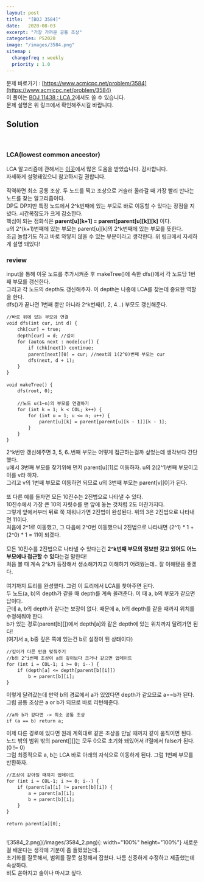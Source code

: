 ```yaml
---
layout: post
title:  "[BOJ 3584]"
date:   2020-08-03
excerpt: "가장 가까운 공통 조상"
categories: PS2020
image: "/images/3584.png"
sitemap :
  changefreq : weekly
  priority : 1.0
---
```

문제 바로가기 : [https://www.acmicpc.net/problem/3584](https://www.acmicpc.net/problem/3584)<br>
이 풀이는 [BOJ 11438 : LCA 2](https://www.acmicpc.net/problem/11438)에서도 쓸 수 있습니다.<br>
문제 설명은 위 링크에서 확인해주시길 바랍니다.
<br>
## Solution
<script src="https://gist.github.com/yooniversal/46c5be2add0651b7ec3f0aa39ec4fe03.js"></script><br>

### LCA(lowest common ancestor)
LCA 알고리즘에 관해서는 [이곳](http://blog.naver.com/PostView.nhn?blogId=kks227&logNo=220820773477)에서 많은 도움을 받았습니다. 감사합니다.<br>
자세하게 설명돼있으니 참고하시길 권합니다.<br>
<br>
직역하면 최소 공통 조상. 두 노드를 찍고 조상으로 거슬러 올라갈 때 가장 빨리 만나는 노드를 찾는 알고리즘이다.<br>
DP도 DP지만 특정 노드에서 2^k번째에 있는 부모로 바로 이동할 수 있다는 장점을 지녔다. 시간복잡도가 크게 감소한다.<br>
핵심이 되는 점화식은 <strong>parent[u][k+1] = parent[parent[u][k]][k]</strong> 이다.<br>
u의 2^(k+1)번째에 있는 부모는 parent[u][k]의 2^k번째에 있는 부모를 뜻한다.<br>
조금 놀랍기도 하고 바로 와닿지 않을 수 있는 부분이라고 생각한다. 위 링크에서 자세하게 설명 돼있다!<br>

### review
input을 통해 이웃 노드를 추가시켜준 후 makeTree()에 속한 dfs()에서 각 노드당 1번째 부모를 갱신한다.<br>
그리고 각 노드의 depth도 갱신해주자. 이 depth는 나중에 LCA를 찾는데 중요한 역할을 한다.<br>
dfs()가 끝나면 1번째 뿐만 아니라 2^k번째(1, 2, 4...) 부모도 갱신해준다.<br>
```
//바로 위에 있는 부모와 연결
void dfs(int cur, int d) {
    chk[cur] = true;
    depth[cur] = d; //깊이
    for (auto& next : node[cur]) {
        if (chk[next]) continue;
        parent[next][0] = cur; //next의 1(2^0)번째 부모는 cur
        dfs(next, d + 1);
    }
}

void makeTree() {
    dfs(root, 0);

    //노드 u(1~n)의 부모를 연결하기
    for (int k = 1; k < COL; k++) {
        for (int u = 1; u <= n; u++) {
            parent[u][k] = parent[parent[u][k - 1]][k - 1];
        }
    }
}
```
2^k번만 갱신해주면 3, 5, 6..번째 부모는 어떻게 접근하는걸까 싶었는데 생각보다 간단했다.<br>
u에서 3번째 부모를 찾기위해 먼저 parent[u][1]로 이동하자. u의 2(2^1)번째 부모이고 이를 v라 하자.<br>
그리고 v의 1번째 부모로 이동하면 되므로 u의 3번째 부모는 parent[v][0]가 된다.<br>
<br>
또 다른 예를 들자면 모든 10진수는 2진법으로 나타낼 수 있다.<br>
10진수에서 가장 큰 10의 자릿수를 맨 앞에 놓는 것처럼 2도 마찬가지다.<br>
그렇게 앞에서부터 뒤로 쭉 채워나가면 2진법이 완성된다. 위의 3은 2진법으로 나타내면 11이다.<br>
처음에 2^1로 이동했고, 그 다음에 2^0번 이동했으니 2진법으로 나타내면 (2^1) * 1 + (2^0) * 1 = 11이 되겠다.<br>
<br>
모든 10진수를 2진법으로 나타낼 수 있다는건 <strong>2^k번째 부모의 정보만 갖고 있어도 어느 부모에나 접근할 수 있다</strong>는걸 말한다!<br>
처음 볼 때 계속 2^k가 등장해서 생소해가지고 이해하기 어려웠는데.. 잘 이해됐음 좋겠다.<br>
<br>
여기까지 트리를 완성했다. 그럼 이 트리에서 LCA를 찾아주면 된다.<br>
두 노드(a, b)의 depth가 같을 때 depth를 계속 올려준다. 이 때 a, b의 부모가 같으면 답이다.<br>
근데 a, b의 depth가 같다는 보장이 없다. 때문에 a, b의 depth를 같을 때까지 위치를 수정해줘야 한다.<br>
b가 있는 경로(parent[b][])에서 depth[a]와 같은 depth에 있는 위치까지 달려가면 된다!<br>
(여기서 a, b중 깊은 쪽에 있는건 b로 설정이 된 상태이다)
```
//깊이가 다른 만큼 맞춰주기
//b의 2^i번째 조상이 a의 깊이보다 크거나 같으면 업데이트
for (int i = COL-1; i >= 0; i--) {
    if (depth[a] <= depth[parent[b][i]])
        b = parent[b][i];
}
```
이렇게 달려갔는데 만약 b의 경로에서 a가 있었다면 depth가 같으므로 a==b가 된다.<br>
그럼 공통 조상은 a or b가 되므로 바로 리턴해준다.<br>
```
//a와 b가 같다면 -> 최소 공통 조상
if (a == b) return a;
```
이제 다른 경로에 있다면 원래 계획대로 같은 조상을 만날 때까지 같이 움직이면 된다.<br>
노드 밖의 범위 밖의 parent[][]는 모두 0으로 초기화 돼있어서 if절에서 false가 된다. (0 != 0)<br>
그럼 최종적으로 a, b는 LCA 바로 아래의 자식으로 이동하게 된다. 그럼 1번째 부모를 반환하자.<br>
```
//조상이 같아질 때까지 업데이트
for (int i = COL-1; i >= 0; i--) {
    if (parent[a][i] != parent[b][i]) {
        a = parent[a][i];
        b = parent[b][i];
    }
}

return parent[a][0];
```
<br>
![3584_2.png](/images/3584_2.png){: width="100%" height="100%"}
새로운걸 배운다는 생각에 기분이 좀 들떴었는데..<br>
초기화를 잘못해서, 범위를 잘못 설정해서 잡쳤다. 나름 신중하게 수정하고 제출했는데 속상하다.<br>
비도 쏟아지고 술이나 마시고 싶다.

<script src="https://utteranc.es/client.js"
        repo="yooniversal/blog-comments"
        issue-term="pathname"
        theme="github-light"
        crossorigin="anonymous"
        async>
</script>
